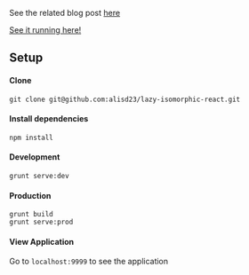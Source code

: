 
See the related blog post [here](http://blog.scottlogic.com/2016/02/05/a-lazy-isomorphic-react-experiment.html)

[See it running here!](https://shopping-cart.alisd.io/)

## Setup

#### Clone

`git clone git@github.com:alisd23/lazy-isomorphic-react.git`


#### Install dependencies

`npm install`


#### Development

`grunt serve:dev`


#### Production

`grunt build`  
`grunt serve:prod`


#### View Application

Go to `localhost:9999` to see the application
